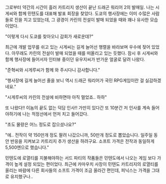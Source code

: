 그로부터 약간의 시간이 흘러 카트리지 생산이 끝난 드래곤 워리어 2의 발매일. 나는 시게씨와 함께 민텐도를 대표해 발표 회장을 찾았다. 도쿄의 행사장에는 이미 수많은 사람들로 진을 치고 있었는데, 그 광경이 카린의 전설이 발매 되었을 때와 꽤나 유사한 모습이었다.

"이렇게 다시 도쿄를 찾아오니 감회가 새로운데?"

최근에 개발 업무를 쉬고 있는 시게씨는 길게 늘어선 행렬을 바라보며 우수에 젖어 있었다. 아무래도 카린의 전설이 발매 되었을 때를 떠올리고 있는 듯했다. 잠시 후 시게씨와 함께 행사장에 들어서자 인터뷰 중이던 유우지씨가 반가운 얼굴로 달려 나왔다.

"준혁씨와 시게루씨가 함께 와 주시다니 감사합니다."

"행사장에 길게 늘어선 줄을 보니 역시 드래곤 워리어가 국민 RPG게임이란 걸 실감하겠네요."

"시게루씨의 카린의 전설에 비하면야 아직 멀었죠.. 하하"

또 나왔다!! 이놈의 끝도 없는 덕담 인사!! 가만히 있다간 또 10분간 저 인사를 계속 들어야하기에 나는 적정선에서 먼저 치고 들어갔다.

"초도 물량은 어느 정도로 잡으셨나요?"

"에.. 전작이 약 150만개 정도 팔려 나갔으니까, 50만개 정도로 뽑았습니다. 일주일 동안 반응을 지켜보고 카트리지 추가 생산을 하려구요. 소프트 가격은 전작과 동일하게 5,500엔으로 했습니다."

민텐도에 로열티를 지불해야하는 서드 파티의 작품들은 민텐도에서 나오는 게임 보다 가격이 높게 설정 되있는 편이었다. 최근에 카마우치 사장이 민텐도 카트리지의 로열티를 올리는 바람에 다른 회사들의 소프트 가격이 조금 올라간 편인데, 피닉스는 가격을 그대로 유지했구나..